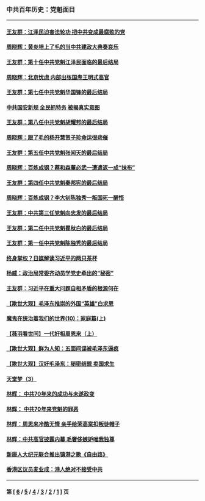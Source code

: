 ### 中共百年历史：党魁面目
---
#### [王友群：江泽民迫害法轮功 把中共变成最腐败的党](../../pages/nf1176107/n12947347.md?05310430) 
#### [周晓辉：黄炎培上了毛的当中共建政大典奏哀乐](../../pages/nf1176107/n12942780.md?05310430) 
#### [王友群：第十任中共党魁江泽民面临的最后结局](../../pages/nf1176107/n12933748.md?05310430) 
#### [周晓辉：北京忧虑 内部出张国焘王明式高官](../../pages/nf1176107/n12931709.md?05310430) 
#### [王友群：第七任中共党魁华国锋的最后结局](../../pages/nf1176107/n12918457.md?05310430) 
#### [中共国安新规 全民抓特务 被揭真实意图](../../pages/nf1176107/n12911615.md?05310430) 
#### [王友群：第八任中共党魁胡耀邦的最后结局](../../pages/nf1176107/n12902918.md?05310430) 
#### [周晓辉：跟了毛的杨开慧贺子珍命运很悲催](../../pages/nf1176107/n12877804.md?05310430) 
#### [王友群：第五任中共党魁张闻天的最后结局](../../pages/nf1176107/n12865420.md?05310430) 
#### [周晓辉：百炼成钢？蔡和森董必武一遭遣返一成“抹布”](../../pages/nf1176107/n12854806.md?05310430) 
#### [王友群：第四任中共党魁秦邦宪的最后结局](../../pages/nf1176107/n12855290.md?05310430) 
#### [周晓辉：百炼成钢？李大钊陈独秀一叛国死一醒悟](../../pages/nf1176107/n12847981.md?05310430) 
#### [王友群：中共第三任党魁向忠发的最后结局](../../pages/nf1176107/n12840390.md?05310430) 
#### [王友群：第二任中共党魁瞿秋白的最后结局](../../pages/nf1176107/n12824710.md?05310430) 
#### [王友群：第一任中共党魁陈独秀的最后结局](../../pages/nf1176107/n12809869.md?05310430) 
#### [终身掌权？日媒解读习近平的两只茶杯](../../pages/nf1176107/n12805064.md?05310430) 
#### [杨威：政治局常委齐动员学党史牵出的“秘密”](../../pages/nf1176107/n12764642.md?05310430) 
#### [王友群：习近平在重大问题自相矛盾的根源何在](../../pages/nf1176107/n12499563.md?05310430) 
#### [【欺世大观】毛泽东推崇的外国“英雄”白求恩](../../pages/nf1176107/n12362005.md?05310430) 
#### [魔鬼在统治着我们的世界(10)：家庭篇(上)](../../pages/nf1176107/n10435448.md?05310430) 
#### [【薇羽看世间】一代奸相周恩来（上）](../../pages/nf1176107/n12401109.md?05310430) 
#### [【欺世大观】鲜为人知：五面间谍被毛泽东逼疯](../../pages/nf1176107/n12358513.md?05310430) 
#### [【欺世大观】汉奸毛泽东：秘密结盟 卖国求生](../../pages/nf1176107/n12356888.md?05310430) 
#### [天堂梦（3）](../../pages/nf1176107/n11798321.md?05310430) 
#### [林辉： 中共70年来的成功与未遂政变](../../pages/nf1176107/n11559430.md?05310430) 
#### [林辉： 中共70年来党魁的罪恶](../../pages/nf1176107/n11555284.md?05310430) 
#### [林辉：周恩来冷酷无情 亲手给荣高棠扣叛徒帽子](../../pages/nf1176107/n11428903.md?05310430) 
#### [林辉：中共高官披露内幕 毛奢侈嫉妒唯我独尊](../../pages/nf1176107/n11403595.md?05310430) 
#### [新唐人大纪元联合推出镇港之歌《自由路》](../../pages/nf1176107/n11358327.md?05310430) 
#### [香港区议员麦业成：港人绝对不接受中共](../../pages/nf1176107/n11357422.md?05310430) 

---
#### 第 [ [6](./6.md?05310430) / [5](./5.md?05310430) / [4](./4.md?05310430) / [3](./3.md?05310430) / [2](./2.md?05310430) / [1](./1.md?05310430) ] 页
